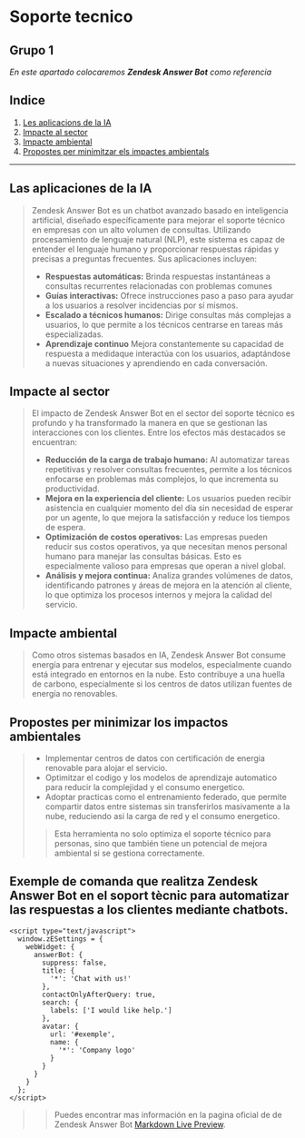# Soporte tecnico

## Grupo 1

_En este apartado colocaremos **Zendesk Answer Bot** como referencia_


## Indice
1. [Les aplicacions de la IA](##Les_aplicacions_de_la_IA)
2. [Impacte al sector](##Impacte_al_sector)
3. [Impacte ambiental](##Impacte_ambiental)
4. [Propostes per minimitzar els impactes ambientals](##Propostes_per_minimitzar_els_impactes_ambientals)

---

## Las aplicaciones de la IA

>Zendesk Answer Bot es un chatbot avanzado basado en inteligencia artificial, diseñado específicamente para mejorar el soporte técnico en empresas con un alto volumen de consultas. Utilizando procesamiento de lenguaje natural (NLP), este sistema es capaz de entender el lenguaje humano y proporcionar respuestas rápidas y precisas a preguntas frecuentes. Sus aplicaciones incluyen:
> * **Respuestas automáticas:** Brinda respuestas instantáneas a consultas recurrentes relacionadas con problemas comunes
> * **Guías interactivas:** Ofrece instrucciones paso a paso para ayudar a los usuarios a resolver incidencias por sí mismos.
> * **Escalado a técnicos humanos:** Dirige consultas más complejas a usuarios, lo que permite a los técnicos centrarse en tareas más especializadas.
> * **Aprendizaje continuo** Mejora constantemente su capacidad de respuesta a medidaque interactúa con los usuarios, adaptándose a nuevas situaciones y aprendiendo en cada conversación.
## Impacte al sector

>El impacto de Zendesk Answer Bot en el sector del soporte técnico es profundo y ha transformado la manera en que se gestionan las interacciones con los clientes. Entre los efectos más destacados se encuentran:
> * **Reducción de la carga de trabajo humano:** Al automatizar tareas repetitivas y resolver consultas frecuentes, permite a los técnicos enfocarse en problemas más complejos, lo que incrementa su productividad.
> * **Mejora en la experiencia del cliente:** Los usuarios pueden recibir asistencia en cualquier momento del día sin necesidad de esperar por un agente, lo que mejora la satisfacción y reduce los tiempos de espera.
> * **Optimización de costos operativos:** Las empresas pueden reducir sus costos operativos, ya que necesitan menos personal humano para manejar las consultas básicas. Esto es especialmente valioso para empresas que operan a nivel global.
> * **Análisis y mejora continua:** Analiza grandes volúmenes de datos, identificando patrones y áreas de mejora en la atención al cliente, lo que optimiza los procesos internos y mejora la calidad del servicio.

## Impacte ambiental

>Como otros sistemas basados en IA, Zendesk Answer Bot consume energía para entrenar y ejecutar sus modelos, especialmente cuando está integrado en entornos en la nube. Esto contribuye a una huella de carbono, especialmente si los centros de datos utilizan fuentes de energía no renovables.

## Propostes per minimizar los impactos ambientales

> * Implementar centros de datos con certificación de energia renovable para alojar el servicio.
> * Optimitzar el codigo y los modelos de aprendizaje automatico para reducir la complejidad y el consumo energetico.
> * Adoptar practicas como el entrenamiento federado, que permite compartir datos entre sistemas sin transferirlos masivamente a la nube, reduciendo asi la carga de red y el consumo energetico.
> 
>> Esta herramienta no solo optimiza el soporte técnico para personas, sino que también tiene un potencial de mejora ambiental si se gestiona correctamente.



## Exemple de comanda que realitza Zendesk Answer Bot en el soport tècnic para automatizar las respuestas a los clientes mediante chatbots.

```
<script type="text/javascript">
  window.zESettings = {
    webWidget: {
      answerBot: {
        suppress: false,
        title: {
          '*': 'Chat with us!'
        },
        contactOnlyAfterQuery: true,
        search: {
          labels: ['I would like help.']
        },
        avatar: {
          url: '#exemple',
          name: {
            '*': 'Company logo'
          }
        }
      }
    }
  };
</script>
```
>> Puedes encontrar mas información en la pagina oficial de de Zendesk Answer Bot [Markdown Live Preview](https://developer.zendesk.com/api-reference/widget/answer-bot-api/).
